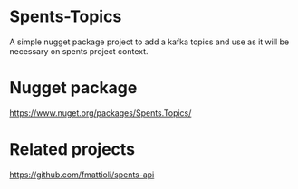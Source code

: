 # Spents-Topics
A simple nugget package project to add a kafka topics and use as it will be necessary on spents project context.

# Nugget package
https://www.nuget.org/packages/Spents.Topics/

# Related projects
https://github.com/fmattioli/spents-api
